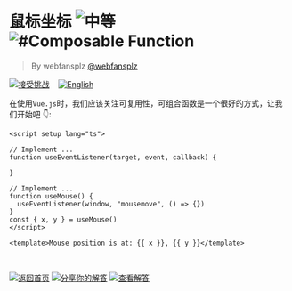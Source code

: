 <!--info-header-start--><h1>鼠标坐标 <img src="https://img.shields.io/badge/-%E4%B8%AD%E7%AD%89-d9901a" alt="中等"/> <img src="https://img.shields.io/badge/-%23Composable%20Function-999" alt="#Composable Function"/></h1><blockquote><p>By webfansplz <a href="https://github.com/webfansplz" target="_blank">@webfansplz</a></p></blockquote><p><a href="https://sfc.vuejs.org/#eNqFj8FqxDAMRH9l8GkXTHJfkkAPPRTaP/DFddXFNJFNrGRbjP+9jgul0MNehJBGTzNZPcTY7RupixqSW30UJJItYrZ8HY2SZNRk2HDf42mJMy3Egq7rDL9v7MQHxpboca/jZ5+EmNaT2PVKokHHVMPZeX617uOMfJDKfdxLqOXU9PiPv3l+CzcNo5ZDt4SdjNKo+nFCLuf2wgVOgoxPjS8UjH+whof+J2tLNghVJ1ZoanvEkHwz4hOsXJArBKXoo6moMvS/B4ZV+QYVUnIE" target="_blank"><img src="https://img.shields.io/badge/-%E6%8E%A5%E5%8F%97%E6%8C%91%E6%88%98-213547?logo=vue.js&logoColor=42b883" alt="接受挑战"/></a> &nbsp;&nbsp;&nbsp;<a href="./README.md" target="_blank"><img src="https://img.shields.io/badge/-English-gray" alt="English"/></a> </p><!--info-header-end-->


在使用`Vue.js`时，我们应该关注可复用性，可组合函数是一个很好的方式，让我们开始吧 👇: 


```vue
<script setup lang="ts">

// Implement ...
function useEventListener(target, event, callback) {

}

// Implement ...
function useMouse() {
  useEventListener(window, "mousemove", () => {})
}
const { x, y } = useMouse()
</script>

<template>Mouse position is at: {{ x }}, {{ y }}</template>


```
<!--info-footer-start--><br><a href="../../README.zh-CN.md" target="_blank"><img src="https://img.shields.io/badge/-%E8%BF%94%E5%9B%9E%E9%A6%96%E9%A1%B5-grey" alt="返回首页"/></a> <a href="https://github.com/webfansplz/vuejs-challenges/issues/new?labels=answer,zh-CN&template=1-answer.zh-CN.md&title=25%20-%20%E9%BC%A0%E6%A0%87%E5%9D%90%E6%A0%87" target="_blank"><img src="https://img.shields.io/badge/-%E5%88%86%E4%BA%AB%E4%BD%A0%E7%9A%84%E8%A7%A3%E7%AD%94-teal" alt="分享你的解答"/></a> <a href="https://github.com/webfansplz/vuejs-challenges/issues?q=label%3A25+label%3Aanswer" target="_blank"><img src="https://img.shields.io/badge/-%E6%9F%A5%E7%9C%8B%E8%A7%A3%E7%AD%94-de5a77?logo=awesome-lists&logoColor=white" alt="查看解答"/></a> <!--info-footer-end-->
